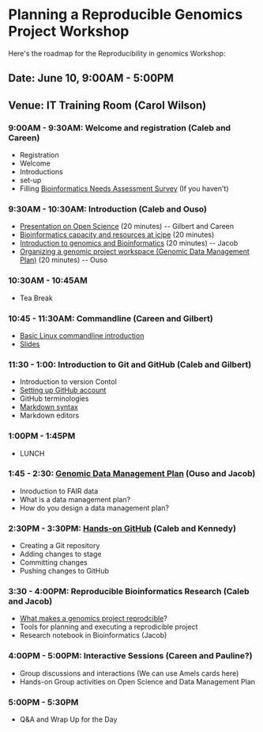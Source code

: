 # Planning a Reproducible Genomics Project Workshop

Here's the roadmap for the Reproducibility in genomics Workshop:

## Date: June 10, 9:00AM - 5:00PM
## Venue: IT Training Room (Carol Wilson)

### 9:00AM - 9:30AM: Welcome and registration (Caleb and Careen)
* Registration
* Welcome
* Introductions
* set-up
* Filling [Bioinformatics Needs Assessment Survey](https://redcap.icipe.org/surveys/?s=9FJNXXNHC7) (If you haven't)

### 9:30AM - 10:30AM: Introduction (Caleb and Ouso)
* [Presentation on Open Science](https://docs.google.com/presentation/d/18ldedgpdM9S1ve_Gw9JRRvXZmssZALXfapOAkvYjCU4/edit?usp=sharing) (20 minutes) -- Gilbert and Careen
* [Bioinformatics capacity and resources at icipe](https://docs.google.com/presentation/d/1vKn_LRcLVkt3ItXj2rDc-4NQOkJKmbUyp6Xj1o6uASg/edit?usp=sharing) (20 minutes)
* [Introduction to genomics and Bioinformatics](https://docs.google.com/presentation/d/1wYX9r9XVak3h7L5qpTscSrgTeT40mzHg6UBlEBk6y54/edit?usp=sharing) (20 minutes) -- Jacob
* [Organizing a genomic project workspace (Genomic Data Management Plan)](https://docs.google.com/presentation/d/1pIqF7T2XhEDpLDuKEYhqYzD1LeMaiF1OSjTQCxm5GXc/edit#slide=id.g593a96f09c_1_131) (20 minutes) -- Ouso

### 10:30AM - 10:45AM
* Tea Break

### 10:45 - 11:30AM: Commandline (Careen and Gilbert)
* [Basic Linux commandline introduction](https://github.com/kibet-gilbert/Introduction-to-Linux/blob/master/Introduction%20to%20Linux.md)
* [Slides](https://drive.google.com/open?id=1eCBfNArGsKRg715hvFMCrTU6dmA4Ctu0W39yOCCZPLM)

### 11:30 - 1:00: Introduction to Git and GitHub (Caleb and Gilbert)
* Introduction to version Contol
* [Setting up GitHub account](https://docs.google.com/presentation/d/1kO7dmdKVJ4sqMyRHfJIqi8HgFn8wlDUz7M5zI_0IpkU/edit#slide=id.g3e08b71c2d_1_0)
* GitHub terminologies
* [Markdown syntax](https://github.com/BioinfoNet/IntroductoryMarkdown)
* Markdown editors

### 1:00PM - 1:45PM
* LUNCH

### 1:45 - 2:30: [Genomic Data Management Plan](https://docs.google.com/presentation/d/1pIqF7T2XhEDpLDuKEYhqYzD1LeMaiF1OSjTQCxm5GXc/edit#slide=id.g593a96f09c_1_131) (Ouso and Jacob)
* Inroduction to FAIR data
* What is a data management plan?
* How do you design a data management plan?

### 2:30PM - 3:30PM: [Hands-on GitHub](https://github.com/BioinfoNet/TeachingGit) (Caleb and Kennedy)
* Creating a Git repository
* Adding changes to stage
* Committing changes
* Pushing changes to GitHub


### 3:30 - 4:00PM: Reproducible Bioinformatics Research (Caleb and Jacob)
* [What makes a genomics project reprodcible](https://drive.google.com/open?id=1Ao4AX20BiNeuBJOlk2Fitr_MAjx_jdIv)?
* Tools for planning and executing a reprodicible project
* Research notebook in Bioinformatics (Jacob)

### 4:00PM - 5:00PM: Interactive Sessions (Careen and Pauline?)
* Group discussions and interactions (We can use Amels cards here)
* Hands-on Group activities on Open Science and Data Management Plan

### 5:00PM - 5:30PM
* Q&A and Wrap Up for the Day

